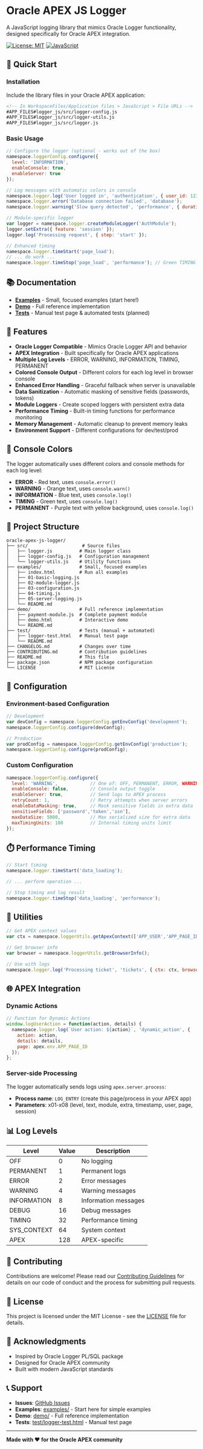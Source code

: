 # Oracle APEX JS Logger

A JavaScript logging library that mimics Oracle Logger functionality, designed specifically for Oracle APEX integration.

[![License: MIT](https://img.shields.io/badge/License-MIT-yellow.svg)](https://opensource.org/licenses/MIT)
[![JavaScript](https://img.shields.io/badge/JavaScript-ES6+-blue.svg)](https://developer.mozilla.org/en-US/docs/Web/JavaScript)

## 🚀 Quick Start

### Installation

Include the library files in your Oracle APEX application:

```html
<!-- In WorkspaceFiles/Application files > JavaScript > File URLs -->
#APP_FILES#logger_js/src/logger-config.js
#APP_FILES#logger_js/src/logger-utils.js
#APP_FILES#logger_js/src/logger.js
```

### Basic Usage

```javascript
// Configure the logger (optional - works out of the box)
namespace.loggerConfig.configure({
  level: 'INFORMATION',
  enableConsole: true,
  enableServer: true
});

// Log messages with automatic colors in console
namespace.logger.log('User logged in', 'authentication', { user_id: 123 });     // Blue INFO
namespace.logger.error('Database connection failed', 'database');                // Red ERROR  
namespace.logger.warning('Slow query detected', 'performance', { duration: 5000 }); // Orange WARNING

// Module-specific logger
var logger = namespace.logger.createModuleLogger('AuthModule');
logger.setExtra({ feature: 'session' });
logger.log('Processing request', { step: 'start' });

// Enhanced timing
namespace.logger.timeStart('page_load');
// ... do work ...
namespace.logger.timeStop('page_load', 'performance'); // Green TIMING message
```

## 📚 Documentation

- **[Examples](examples/)** - Small, focused examples (start here!)
- **[Demo](demo/)** - Full reference implementation
- **[Tests](test/)** - Manual test page & automated tests (planned)

## 🎯 Features

- **Oracle Logger Compatible** - Mimics Oracle Logger API and behavior
- **APEX Integration** - Built specifically for Oracle APEX applications
- **Multiple Log Levels** - ERROR, WARNING, INFORMATION, TIMING, PERMANENT
- **Colored Console Output** - Different colors for each log level in browser console
- **Enhanced Error Handling** - Graceful fallback when server is unavailable
- **Data Sanitization** - Automatic masking of sensitive fields (passwords, tokens)
- **Module Loggers** - Create scoped loggers with persistent extra data
- **Performance Timing** - Built-in timing functions for performance monitoring
- **Memory Management** - Automatic cleanup to prevent memory leaks
- **Environment Support** - Different configurations for dev/test/prod

## 🎨 Console Colors

The logger automatically uses different colors and console methods for each log level:

- **ERROR** - Red text, uses `console.error()`
- **WARNING** - Orange text, uses `console.warn()`  
- **INFORMATION** - Blue text, uses `console.log()`
- **TIMING** - Green text, uses `console.log()`
- **PERMANENT** - Purple text with yellow background, uses `console.log()`

## 📁 Project Structure

```
oracle-apex-js-logger/
├── src/                    # Source files
│   ├── logger.js          # Main logger class
│   ├── logger-config.js   # Configuration management
│   └── logger-utils.js    # Utility functions
├── examples/              # Small, focused examples
│   ├── index.html         # Run all examples
│   ├── 01-basic-logging.js
│   ├── 02-module-logger.js
│   ├── 03-configuration.js
│   ├── 04-timing.js
│   ├── 05-server-logging.js
│   └── README.md
├── demo/                  # Full reference implementation
│   ├── payment-module.js  # Complete payment module
│   ├── demo.html          # Interactive demo
│   └── README.md
├── test/                  # Tests (manual + automated)
│   ├── logger-test.html   # Manual test page
│   └── README.md
├── CHANGELOG.md           # Changes over time
├── CONTRIBUTING.md        # Contribution guidelines
├── README.md              # This file
├── package.json           # NPM package configuration
└── LICENSE                # MIT License
```

## 🔧 Configuration

### Environment-based Configuration

```javascript
// Development
var devConfig = namespace.loggerConfig.getEnvConfig('development');
namespace.loggerConfig.configure(devConfig);

// Production
var prodConfig = namespace.loggerConfig.getEnvConfig('production');
namespace.loggerConfig.configure(prodConfig);
```

### Custom Configuration

```javascript
namespace.loggerConfig.configure({
  level: 'WARNING',            // One of: OFF, PERMANENT, ERROR, WARNING, INFORMATION, DEBUG, TIMING, SYS_CONTEXT, APEX
  enableConsole: false,        // Console output toggle
  enableServer: true,          // Send logs to APEX process
  retryCount: 1,               // Retry attempts when server errors
  enableDataMasking: true,     // Mask sensitive fields in extra data
  sensitiveFields: ['password','token','ssn'],
  maxDataSize: 5000,           // Max serialized size for extra data
  maxTimingUnits: 100          // Internal timing units limit
});
```

## ⏱️ Performance Timing

```javascript
// Start timing
namespace.logger.timeStart('data_loading');

// ... perform operation ...

// Stop timing and log result
namespace.logger.timeStop('data_loading', 'performance');
```

## 🧰 Utilities

```javascript
// Get APEX context values
var ctx = namespace.loggerUtils.getApexContext(['APP_USER','APP_PAGE_ID']);

// Get browser info
var browser = namespace.loggerUtils.getBrowserInfo();

// Use with logs
namespace.logger.log('Processing ticket', 'tickets', { ctx: ctx, browser: browser });
```

## 🌐 APEX Integration

### Dynamic Actions

```javascript
// Function for Dynamic Actions
window.logUserAction = function(action, details) {
  namespace.logger.log(`User action: ${action}`, 'dynamic_action', {
    action: action,
    details: details,
    page: apex.env.APP_PAGE_ID
  });
};
```

### Server-side Processing

The logger automatically sends logs using `apex.server.process`:

- **Process name**: `LOG_ENTRY` (create this page/process in your APEX app)
- **Parameters**: x01-x08 (level, text, module, extra, timestamp, user, page, session)

## 📊 Log Levels

| Level | Value | Description |
|-------|-------|-------------|
| OFF | 0 | No logging |
| PERMANENT | 1 | Permanent logs |
| ERROR | 2 | Error messages |
| WARNING | 4 | Warning messages |
| INFORMATION | 8 | Information messages |
| DEBUG | 16 | Debug messages |
| TIMING | 32 | Performance timing |
| SYS_CONTEXT | 64 | System context |
| APEX | 128 | APEX-specific |

## 🤝 Contributing

Contributions are welcome! Please read our [Contributing Guidelines](CONTRIBUTING.md) for details on our code of conduct and the process for submitting pull requests.

## 📄 License

This project is licensed under the MIT License - see the [LICENSE](LICENSE) file for details.

## 🙏 Acknowledgments

- Inspired by Oracle Logger PL/SQL package
- Designed for Oracle APEX community
- Built with modern JavaScript standards

## 📞 Support

- **Issues**: [GitHub Issues](https://github.com/your-username/oracle-apex-js-logger/issues)
- **Examples**: [examples/](examples/) - Start here for simple examples
- **Demo**: [demo/](demo/) - Full reference implementation
- **Tests**: [test/logger-test.html](test/logger-test.html) - Manual test page

---
**Made with ❤️ for the Oracle APEX community**